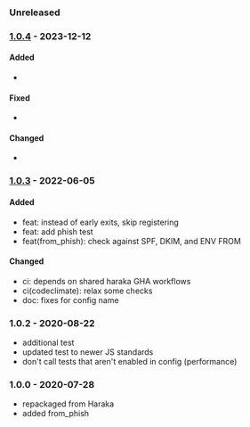 
### Unreleased


### [1.0.4] - 2023-12-12

#### Added

- 

#### Fixed

- 

#### Changed

- 



### [1.0.3] - 2022-06-05

#### Added

- feat: instead of early exits, skip registering
- feat: add phish test
- feat(from_phish): check against SPF, DKIM, and ENV FROM

#### Changed

- ci: depends on shared haraka GHA workflows
- ci(codeclimate): relax some checks
- doc: fixes for config name


### 1.0.2 - 2020-08-22

- additional test
- updated test to newer JS standards
- don't call tests that aren't enabled in config (performance)


### 1.0.0 - 2020-07-28

- repackaged from Haraka
- added from_phish

[1.0.3]: https://github.com/haraka/haraka-plugin-headers/releases/tag/1.0.3
[1.0.4]: https://github.com/haraka/haraka-plugin-headers/releases/tag/1.0.4
